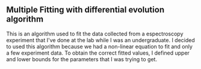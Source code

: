 <h2>Multiple Fitting with differential evolution algorithm</h2>

This is an algorithm used to fit the data collected from a espectroscopy experiment that I've done at the lab while I was an undergraduate.
I decided to used this algorithm because we had a non-linear equation to fit and only a few experiment data.
To obtain the correct fitted values, I defined upper and lower bounds for the parameters that I was trying to get.
